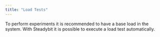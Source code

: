 ```yaml
---
title: "Load Tests"
---
```


To perform experiments it is recommended to have a base load in the system. With Steadybit it is possible to execute a load test automatically.


